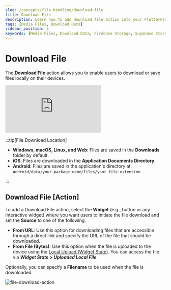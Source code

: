 ```yaml
---
slug: /concepts/file-handling/download-file
title: Download File
description: Learn how to add download file action into your FlutterFlow app.
tags: [Media Files, Download Data]
sidebar_position: 3
keywords: [Media Files, Download Data, Firebase Storage, Supabase Storage]
---
```



# Download File

The **Download File** action allows you to enable users to download or save files locally on their devices.

<div style={{
    position: 'relative',
    paddingBottom: 'calc(56.67989417989418% + 41px)', // Keeps the aspect ratio and additional padding
    height: 0,
    width: '100%'}}>
    <iframe 
        src="https://demo.arcade.software/dhlZ7J8kDFNDypyv5TcO?embed&show_copy_link=true"
        title=""
        style={{
            position: 'absolute',
            top: 0,
            left: 0,
            width: '100%',
            height: '100%',
            colorScheme: 'light'
        }}
        frameborder="0"
        loading="lazy"
        webkitAllowFullScreen
        mozAllowFullScreen
        allowFullScreen
        allow="clipboard-write">
    </iframe>
</div>
<p></p>

:::tip[File Download Location]
- **Windows, macOS, Linux, and Web**: Files are saved in the **Downloads** folder by default.
- **iOS**: Files are downloaded in the **Application Documents Directory**.
- **Android**: Files are saved in the application's directory at `Android/data/your.package.name/files/your_file.extension`.

:::

## Download File [Action]

To add a Download File action, select the **Widget** (e.g., button or any interactive widget) where you want users to initiate the file download and set the **Source** to one of the following.

- **From URL**: Use this option for downloading files that are accessible through a direct link and specify the URL of the file that should be downloaded.
- **From File (Bytes)**: Use this option when the file is uploaded to the device using the [Local Upload (Widget State)](uploading-files.md#local-upload-widget-state). You can access the file via ***Widget State > Uploaded Local File***.

Optionally, you can specify a **Filename** to be used when the file is downloaded.

![file-download-action](imgs/file-download-action.avif)

